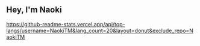 ## Hey, I'm Naoki
https://github-readme-stats.vercel.app/api/top-langs/username=NaokiTM&lang_count=20&layout=donut&exclude_repo=NaokiTM
